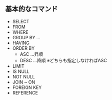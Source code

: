 ## 基本的なコマンド

* SELECT
* FROM
* WHERE
* GROUP BY …
* HAVING
* ORDER BY
    * ASC …昇順
    * DESC …降順
    ※どちらも指定しなければASC
* LIMIT
* IS NULL
* NOT NULL
* JOIN ~ ON
* FOREIGN KEY
* REFERENCE

### 